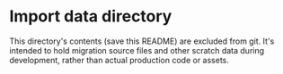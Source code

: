 # Import data directory

This directory's contents (save this README) are excluded from git. It's intended to hold migration source files and other scratch data during development, rather than actual production code or assets.